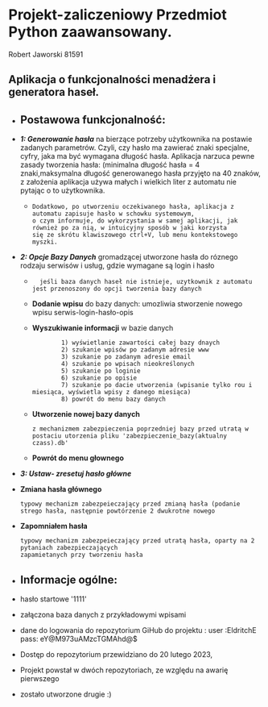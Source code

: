 # Projekt-zaliczeniowy Przedmiot Python zaawansowany.

Robert Jaworski 81591



Aplikacja o funkcjonalności menadżera i generatora haseł.
-



- Postawowa funkcjonalność:
  -

-  **_1: Generowanie hasła_** na bierzące potrzeby użytkownika na postawie zadanych parametrów. Czyli, czy hasło ma zawierać znaki
  specjalne, cyfry, jaka ma być wymagana długość hasła. Aplikacja narzuca pewne zasady tworzenia hasła:
  (minimalna długość hasła = 4 znaki,maksymalna długość generowanego hasła przyjęto na 40 znaków, z założenia aplikacja 
  używa małych i wielkich liter z automatu nie pytając o to użytkownika.
    -     Dodatkowo, po utworzeniu oczekiwanego hasła, aplikacja z automatu zapisuje hasło w schowku systemowym,
          o czym informuje, do wykorzystania w samej aplikacji, jak również po za nią, w intuicyjny sposób w jaki korzysta 
          się ze skrótu klawiszowego ctrl+V, lub menu kontekstowego myszki.


- **_2: Opcje Bazy Danych_** gromadzącej utworzone hasła do róznego rodzaju serwisów i usług, gdzie wymagane są login i hasło
    -       jeśli baza danych haseł nie istnieje, uzytkownik z automatu jest przenoszony do opcji tworzenia bazy danych

  
  - **Dodanie wpisu** do bazy danych:  umozliwia stworzenie nowego wpisu serwis-login-hasło-opis
  - **Wyszukiwanie informacji** w bazie danych 
  
  
                1) wyświetlanie zawartości całej bazy dnaych
                2) szukanie wpisów po zadanym adresie www
                3) szukanie po zadanym adresie email
                4) szukanie po wpisach nieokreślonych
                5) szukanie po loginie
                6) szukanie po opisie
                7) szukanie po dacie utworzenia (wpisanie tylko rou i miesiąca, wyświetla wpisy z danego miesiąca)
                8) powrót do menu bazy danych
  
  - **Utworzenie nowej bazy danych**

        z mechanizmem zabezpieczenia poprzedniej bazy przed utratą w postaciu utorzenia pliku 'zabezpieczenie_bazy(aktualny czass).db'
  - **Powrót do menu głownego**



- **_3: Ustaw- zresetuj hasło główne_**
- **Zmiana hasła głównego**

      typowy mechanizm zabezpeieczający przed zmianą hasła (podanie strego hasła, następnie powtórzenie 2 dwukrotne nowego
- **Zapomniałem hasła**

      typowy mechanizm zabezpeieczający przed utratą hasła, oparty na 2 pytaniach zabezpieczających
      zapamietanych przy tworzeniu hasła
  

- Informacje ogólne:
  -
 - hasło startowe '1111'
 - załączona baza danych z przykładowymi wpisami
 - dane do logowania do repozytorium GiHub do projektu : user :EldritchE   pass: eY@M973uAMzcTGMAhd@$
 - Dostęp do repozytorium przewidziano do 20 lutego 2023, 
 - Projekt powstał w dwóch repozytoriach, ze względu na awarię pierwszego
 - zostało utworzone drugie :)